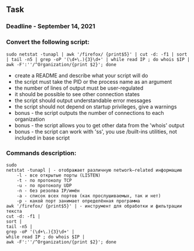 ## Task
### Deadline - September 14, 2021
### Convert the following script:
```
sudo netstat -tunapl | awk '/firefox/ {print$5}' | cut -d: -f1 | sort | tail -n5 | grep -oP '(\d+\.){3}\d+' | while read IP ; do whois $IP | awk -F':''/^Organization/{print $2}'; done
```
* create a README and describe what your script will do
* the script must take the PID or the process name as an argument
* the number of lines of output must be user-regulated
* it should be possible to see other connection states
* the script should output understandable error messages
* the script should not depend on startup privileges, give a warnings
* bonus - the script outputs the number of connections to each organization
* bonus - the script allows you to get other data from the 'whois' output
* bonus - the script can work with 'ss', you use /built-ins utilities, not included in base script
### Commands description:
```
sudo 
netstat -tunapl | - отображает различную network–related информацию
	-l - все открытые порты (LISTEN)
	-t - по протоколу TCP
	-u - по протоколу UDP
	-n - без резолва IP/имён
	-a - cписок всех портов (как прослушиваемых, так и нет)
	-p - какой порт занимает определённая программа
awk '/firefox/ {print$5}' | - инструмент для обработки и фильтрации текста
cut -d: -f1 |
sort |
tail -n5 |
grep -oP '(\d+\.){3}\d+' |
while read IP ; do whois $IP |
awk -F':''/^Organization/{print $2}'; done
```